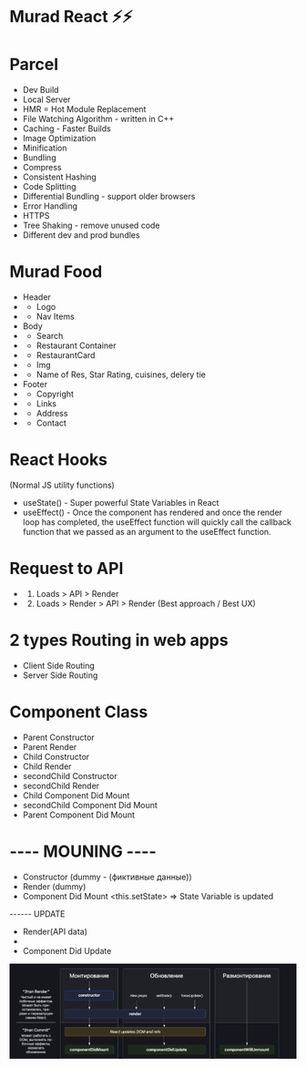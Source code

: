 # Murad React ⚡️⚡️

# Parcel

- Dev Build
- Local Server
- HMR = Hot Module Replacement
- File Watching Algorithm - written in C++
- Caching - Faster Builds
- Image Optimization
- Minification
- Bundling
- Compress
- Consistent Hashing
- Code Splitting
- Differential Bundling - support older browsers
- Error Handling
- HTTPS
- Tree Shaking - remove unused code
- Different dev and prod bundles

# Murad Food

- Header
- - Logo
- - Nav Items
- Body
- - Search
- - Restaurant Container
- - RestaurantCard
- - Img
- - Name of Res, Star Rating, cuisines, delery tie
- Footer
- - Copyright
- - Links
- - Address
- - Contact

# React Hooks

(Normal JS utility functions)

- useState() - Super powerful State Variables in React
- useEffect() - Once the component has rendered and once the render loop has completed, the useEffect function will quickly call the callback function that we passed as an argument to the useEffect function.

# Request to API

- 1. Loads > API > Render
- 2. Loads > Render > API > Render (Best approach / Best UX)

# 2 types Routing in web apps

- Client Side Routing
- Server Side Routing

# Component Class

- Parent Constructor
- Parent Render
- Child Constructor
- Child Render
- secondChild Constructor
- secondChild Render
- Child Component Did Mount
- secondChild Component Did Mount
- Parent Component Did Mount

# ---- MOUNING ----

- Constructor (dummy - (фиктивные данные))
- Render (dummy)
  <HTML Dummy>
- Component Did Mount
  <API Call>
  <this.setState> => State Variable is updated

------ UPDATE

- Render(API data)
- <HTML (new API data)>
- Component Did Update

![Методы жизненного цикла](./ReactM.png)
